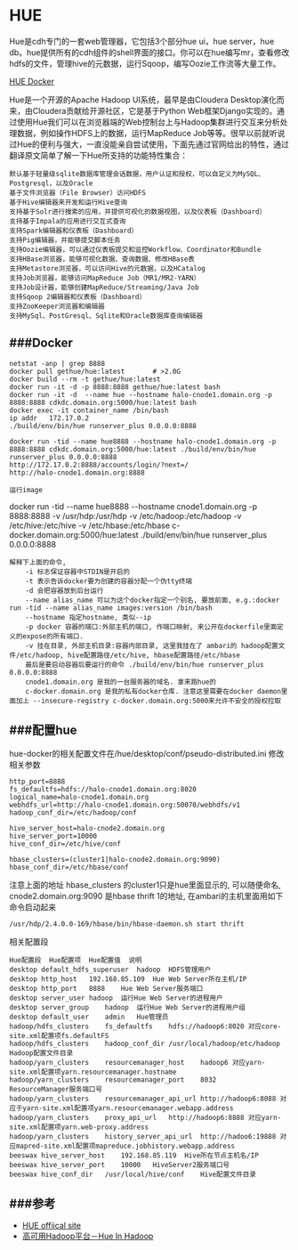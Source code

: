 HUE
=========
Hue是cdh专门的一套web管理器，它包括3个部分hue ui，hue server，hue db。hue提供所有的cdh组件的shell界面的接口。你可以在hue编写mr，查看修改hdfs的文件，管理hive的元数据，运行Sqoop，编写Oozie工作流等大量工作。

[HUE Docker](http://gethue.com/getting-started-with-hue-in-2-minutes-with-docker/)

Hue是一个开源的Apache Hadoop UI系统，最早是由Cloudera Desktop演化而来，由Cloudera贡献给开源社区，它是基于Python Web框架Django实现的。通过使用Hue我们可以在浏览器端的Web控制台上与Hadoop集群进行交互来分析处理数据，例如操作HDFS上的数据，运行MapReduce Job等等。很早以前就听说过Hue的便利与强大，一直没能亲自尝试使用，下面先通过官网给出的特性，通过翻译原文简单了解一下Hue所支持的功能特性集合：

```
默认基于轻量级sqlite数据库管理会话数据，用户认证和授权，可以自定义为MySQL、Postgresql，以及Oracle
基于文件浏览器（File Browser）访问HDFS
基于Hive编辑器来开发和运行Hive查询
支持基于Solr进行搜索的应用，并提供可视化的数据视图，以及仪表板（Dashboard）
支持基于Impala的应用进行交互式查询
支持Spark编辑器和仪表板（Dashboard）
支持Pig编辑器，并能够提交脚本任务
支持Oozie编辑器，可以通过仪表板提交和监控Workflow、Coordinator和Bundle
支持HBase浏览器，能够可视化数据、查询数据、修改HBase表
支持Metastore浏览器，可以访问Hive的元数据，以及HCatalog
支持Job浏览器，能够访问MapReduce Job（MR1/MR2-YARN）
支持Job设计器，能够创建MapReduce/Streaming/Java Job
支持Sqoop 2编辑器和仪表板（Dashboard）
支持ZooKeeper浏览器和编辑器
支持MySql、PostGresql、Sqlite和Oracle数据库查询编辑器
```

###Docker
----------
```
netstat -anp | grep 8888
docker pull gethue/hue:latest       # >2.0G
docker build --rm -t gethue/hue:latest
docker run -it -d -p 8888:8888 gethue/hue:latest bash
docker run -it -d  --name hue --hostname halo-cnode1.domain.org -p 8888:8888 cdkdc.domain.org:5000/hue:latest bash 
docker exec -it container_name /bin/bash
ip addr   172.17.0.2
./build/env/bin/hue runserver_plus 0.0.0.0:8888

docker run -tid --name hue8888 --hostname halo-cnode1.domain.org -p 8888:8888 cdkdc.domain.org:5000/hue:latest ./build/env/bin/hue runserver_plus 0.0.0.0:8888
http://172.17.0.2:8888/accounts/login/?next=/
http://halo-cnode1.domain.org:8888

运行image
```
docker run -tid --name hue8888 --hostname cnode1.domain.org -p 8888:8888 -v /usr/hdp:/usr/hdp -v /etc/hadoop:/etc/hadoop -v /etc/hive:/etc/hive -v /etc/hbase:/etc/hbase c-docker.domain.org:5000/hue:latest ./build/env/bin/hue runserver_plus 0.0.0.0:8888
```
解释下上面的命令,
    -i 标志保证容器中STDIN是开启的
    -t 表示告诉docker要为创建的容器分配一个伪tty终端
    -d 会把容器放到后台运行
    --name alias_name 可以为这个docker指定一个别名, 要放前面, e.g.:docker run -tid --name alias_name images:version /bin/bash
    --hostname 指定hostname, 类似--ip
    -p docker 容器的端口:外部主机的端口, 作端口映射, 来公开在dockerfile里面定义的expose的所有端口.
    -v 挂在目录, 外部主机目录:容器内部目录, 这里我挂在了 ambari的 hadoop配置文件/etc/hadoop, hive配置路径/etc/hive, hbase配置路径/etc/hbase
    最后是要启动容器后要运行的命令 ./build/env/bin/hue runserver_plus 0.0.0.0:8888
    cnode1.domain.org 是我的一台服务器的域名. 拿来跑hue的
    c-docker.domain.org 是我的私有docker仓库. 注意这里需要在docker daemon里面加上 --insecure-registry c-docker.domain.org:5000来允许不安全的授权拉取
```

###配置hue
-----------
hue-docker的相关配置文件在/hue/desktop/conf/pseudo-distributed.ini
修改相关参数
```
http_port=8888
fs_defaultfs=hdfs://halo-cnode1.domain.org:8020
logical_name=halo-cnode1.domain.org
webhdfs_url=http://halo-cnode1.domain.org:50070/webhdfs/v1
hadoop_conf_dir=/etc/hadoop/conf

hive_server_host=halo-cnode2.domain.org
hive_server_port=10000
hive_conf_dir=/etc/hive/conf

hbase_clusters=(cluster1|halo-cnode2.domain.org:9090)
hbase_conf_dir=/etc/hbase/conf
```

注意上面的地址 hbase_clusters 的cluster1只是hue里面显示的, 可以随便命名, cnode2.domain.org:9090 是hbase thrift 1的地址, 在ambari的主机里面用如下命令启动起来
```
/usr/hdp/2.4.0.0-169/hbase/bin/hbase-daemon.sh start thrift
```

相关配置段
```
Hue配置段	Hue配置项	Hue配置值	说明
desktop	default_hdfs_superuser	hadoop	HDFS管理用户
desktop	http_host	192.168.85.109	Hue Web Server所在主机/IP
desktop	http_port	8888	Hue Web Server服务端口
desktop	server_user	hadoop	运行Hue Web Server的进程用户
desktop	server_group	hadoop	运行Hue Web Server的进程用户组
desktop	default_user	admin	Hue管理员
hadoop/hdfs_clusters	fs_defaultfs	hdfs://hadoop6:8020	对应core-site.xml配置项fs.defaultFS
hadoop/hdfs_clusters	hadoop_conf_dir	/usr/local/hadoop/etc/hadoop	Hadoop配置文件目录
hadoop/yarn_clusters	resourcemanager_host	hadoop6	对应yarn-site.xml配置项yarn.resourcemanager.hostname
hadoop/yarn_clusters	resourcemanager_port	8032	ResourceManager服务端口号
hadoop/yarn_clusters	resourcemanager_api_url	http://hadoop6:8088	对应于yarn-site.xml配置项yarn.resourcemanager.webapp.address
hadoop/yarn_clusters	proxy_api_url	http://hadoop6:8888	对应yarn-site.xml配置项yarn.web-proxy.address
hadoop/yarn_clusters	history_server_api_url	http://hadoo6:19888	对应mapred-site.xml配置项mapreduce.jobhistory.webapp.address
beeswax	hive_server_host	192.168.85.119	Hive所在节点主机名/IP
beeswax	hive_server_port	10000	HiveServer2服务端口号
beeswax	hive_conf_dir	/usr/local/hive/conf	Hive配置文件目录
```

###参考
-----------
* [HUE offiical site](http://gethue.com/getting-started-with-hue-in-2-minutes-with-docker/)
* [高可用Hadoop平台－Hue In Hadoop](http://www.cnblogs.com/smartloli/p/4527168.html)
